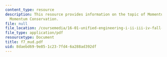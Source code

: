 ```yaml
---
content_type: resource
description: This resource provides information on the topic of Momentum Flow and
  Momentum Conservation.
file: null
file_location: /coursemedia/16-01-unified-engineering-i-ii-iii-iv-fall-2005-spring-2006/8daebd699e851c237fd46a288ad392df_f7_mud.pdf
file_type: application/pdf
resourcetype: Document
title: f7_mud.pdf
uid: 8daebd69-9e85-1c23-7fd4-6a288ad392df
---
```

